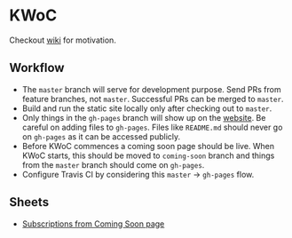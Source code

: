 # KWoC
Checkout [wiki](https://github.com/kossiitkgp/kwoc/wiki) for motivation.

## Workflow
* The `master` branch will serve for development purpose. Send PRs from feature branches, not `master`. Successful PRs can be merged to `master`.
* Build and run the static site locally only after checking out to `master`.
* Only things in the `gh-pages` branch will show up on the [website](https://kwoc.kossiitkgp.org/). Be careful on adding files to `gh-pages`. Files like `README.md` should never go on `gh-pages` as it can be accessed publicly.
* Before KWoC commences a coming soon page should be live. When KWoC starts, this should be moved to `coming-soon` branch and things from the `master` branch should come on `gh-pages`.
* Configure Travis CI by considering this `master` -> `gh-pages` flow.

## Sheets
* [Subscriptions from Coming Soon page](https://docs.google.com/spreadsheets/d/1pNmWCqZC5nU5cCV1K7qJPvjjZMlOWh_Tw427x94u-Gs/edit?usp=sharing)
